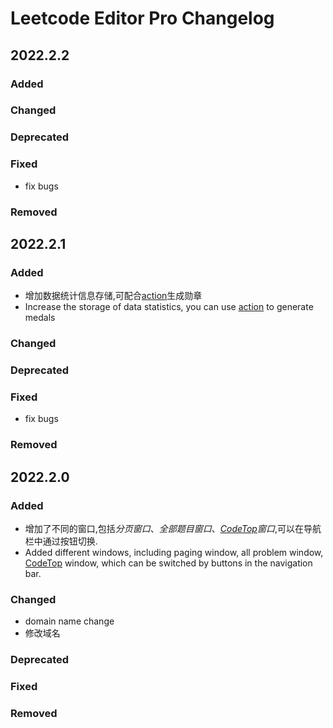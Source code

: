 <!-- Keep a Changelog guide -> https://keepachangelog.com -->

# Leetcode Editor Pro Changelog

## 2022.2.2

### Added

### Changed

### Deprecated

### Fixed
- fix bugs

### Removed

## 2022.2.1

### Added

- 增加数据统计信息存储,可配合[action](https://github.com/shuzijun/leetcode-editor/blob/master/action/README_ZH.md)生成勋章  
- Increase the storage of data statistics, you can use [action](https://github.com/shuzijun/leetcode-editor/tree/master/action) to generate medals

### Changed

### Deprecated

### Fixed
- fix bugs

### Removed

## 2022.2.0

### Added

- 增加了不同的窗口,包括*分页窗口*、*全部题目窗口*、*[CodeTop](https://codetop.cc/?utm_source=leetcode_editor)窗口*,可以在导航栏中通过按钮切换.
- Added different windows, including paging window, all problem window, [CodeTop](https://codetop.cc/?utm_source=leetcode_editor) window, which can be switched by buttons in the navigation bar.

### Changed
- domain name change
- 修改域名

### Deprecated

### Fixed

### Removed
